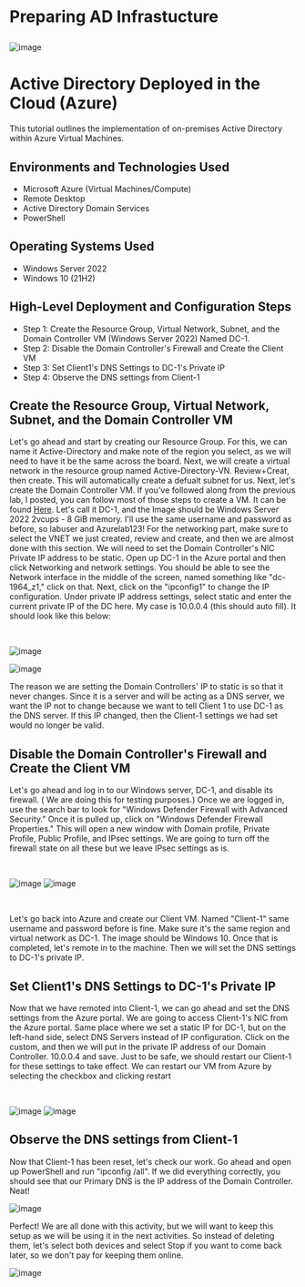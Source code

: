 # Preparing AD Infrastucture<p align="center">
![image](https://github.com/user-attachments/assets/26792c70-3fd0-4990-9c2b-2f1bbbead3a7)

</p>

<h1>Active Directory Deployed in the Cloud (Azure)</h1>
This tutorial outlines the implementation of on-premises Active Directory within Azure Virtual Machines.<br />


<h2>Environments and Technologies Used </h2>

- Microsoft Azure (Virtual Machines/Compute)
- Remote Desktop
- Active Directory Domain Services
- PowerShell

<h2>Operating Systems Used </h2>

- Windows Server 2022
- Windows 10 (21H2)

<h2>High-Level Deployment and Configuration Steps </h2>

- Step 1: Create the Resource Group, Virtual Network, Subnet, and the Domain Controller VM (Windows Server 2022) Named DC-1.
- Step 2: Disable the Domain Controller's Firewall and Create the Client VM
- Step 3: Set Client1's DNS Settings to DC-1's Private IP
- Step 4: Observe the DNS settings from Client-1

<h2>Create the Resource Group, Virtual Network, Subnet, and the Domain Controller VM </h2>

<p>
Let's go ahead and start by creating our Resource Group. For this, we can name it Active-Directory and make note of the region you select, as we will need to have it be the  same across the board. Next, we will create a virtual network in the resource group named Active-Directory-VN. Review+Creat, then create. This will automatically create a defualt subnet for us. Next, let's create the Domain Controller VM. If you've followed along from the previous lab, I posted, you can follow most of those steps to create a VM. It can be found <a href="https://github.com/BrandonBassbb/Creating-Virtual-Machines"> Here</a>. Let's call it DC-1, and the Image should be Windows Server 2022 2vcups - 8 GiB memory. I'll use the same username and password as before, so labuser and Azurelab123! For the networking part, make sure to select the VNET we just created, review and create, and then we are almost done with this section. We will need to set the Domain Controller's NIC Private IP address to be static. Open up DC-1 in the Azure portal and then click Networking and network settings. You should be able to see the Network interface in the middle of the screen, named something like "dc-1964_z1," click on that. Next, click on the "ipconfig1" to change the IP configuration. Under private IP address settings, select static and enter the current private IP of the DC here. My case is 10.0.0.4 (this should auto fill). It should look like this below:


</p>

<br /> 

 ![image](https://github.com/user-attachments/assets/832fdd1c-5296-4f5b-8821-72bdcd43bb81)
 
 ![image](https://github.com/user-attachments/assets/f8ebedf6-1d94-482d-8fd8-d7b583ef3159)
<p>
The reason we are setting the Domain Controllers' IP to static is so that it never changes. Since it is a server and will be acting as a DNS server, we want the IP not to change because we want to tell Client 1 to use DC-1 as the DNS server. If this IP changed, then the Client-1 settings we had set would no longer be valid. 
</p>
<h2> Disable the Domain Controller's Firewall and Create the Client VM </h2>
<p>
Let's go ahead and log in to our Windows server, DC-1, and disable its firewall. ( We are doing this for testing purposes.) Once we are logged in, use the search bar to look for "Windows Defender Firewall with Advanced Security." Once it is pulled up, click on "Windows Defender Firewall Properties." This will open a new window with Domain profile, Private Profile, Public Profile, and IPsec settings. We are going to turn off the firewall state on all these but we leave IPsec settings as is. 
</p>
<br />

![image](https://github.com/user-attachments/assets/f26d9c34-5c48-4680-81aa-d9afc463e8ce)
![image](https://github.com/user-attachments/assets/0faac432-115c-40f9-92c4-118811589252)

<br />
<p> Let's go back into Azure and create our Client VM. Named "Client-1" same username and password before is fine. Make sure it's the same region and virtual network as DC-1. The image should be Windows 10. Once that is completed, let's remote in to the machine. Then we will set the DNS settings to DC-1's private IP. 
</p>

<h2>Set Client1's DNS Settings to DC-1's Private IP</h2>
<p>
Now that we have remoted into Client-1, we can go ahead and set the DNS settings from the Azure portal. We are going to access Client-1's NIC from the Azure portal. Same place where we set a static IP for DC-1, but on the left-hand side, select DNS Servers instead of IP configuration. Click on the custom, and then we will put in the private IP address of our Domain Controller. 10.0.0.4 and save. Just to be safe, we should restart our Client-1 for these settings to take effect. We can restart our VM from Azure by selecting the checkbox and clicking restart
</p>
<br />

![image](https://github.com/user-attachments/assets/cdba341b-1a5f-4457-a530-404751e8b4a5)
![image](https://github.com/user-attachments/assets/c75c6094-fdac-4a1c-9b7e-d274e70d6674)

<h2>Observe the DNS settings from Client-1</h2>
<p>
Now that Client-1 has been reset, let's check our work. Go ahead and open up PowerShell and run "ipconfig /all". If we did everything correctly, you should see that our Primary DNS is the IP address of the Domain Controller. Neat!
</p>

![image](https://github.com/user-attachments/assets/db62a57e-9741-43ae-855b-73ff6439e141)

<p>
Perfect! We are all done with this activity, but we will want to keep this setup as we will be using it in the next activities. So instead of deleting them, let's select both devices and select Stop if you want to come back later, so we don't pay for keeping them online. 
</p>

![image](https://github.com/user-attachments/assets/f8cf6efb-7493-4828-81dd-4b09de9179d4)

